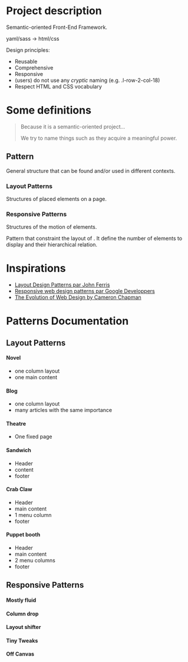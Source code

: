 # Project description

Semantic-oriented Front-End Framework.

yaml/sass -> html/css

Design principles:
  - Reusable
  - Comprehensive
  - Responsive
  - (users) do not use any *cryptic* naming (e.g. .l-row-2-col-18)
  - Respect HTML and CSS vocabulary

# Some definitions

> Because it is a semantic-oriented project...
>
>We try to name things such as they acquire a meaningful power.

## Pattern

General structure that can be found and/or used in different contexts.

### Layout Patterns

Structures of placed elements on a page.



### Responsive Patterns

Structures of the motion of elements.

Pattern that constraint the layout of . It define the number of elements to display and their hierarchical relation.






# Inspirations

  - [Layout Design Patterns par John Ferris](http://pixelwhip.github.io/layout-design-patterns/#/title-slide)
  - [Responsive web design patterns par Google Developpers](https://developers.google.com/web/fundamentals/design-and-ui/responsive/patterns/mostly-fluid?hl=en)
  - [The Evolution of Web Design by Cameron Chapman](http://sixrevisions.com/web_design/the-evolution-of-web-design/)

# Patterns Documentation

## Layout Patterns

#### Novel

  - one column layout
  - one main content

#### Blog

   - one column layout
   - many articles with the same importance

#### Theatre

   - One fixed page

#### Sandwich

  - Header
  - content
  - footer

#### Crab Claw

  - Header
  - main content
  - 1 menu column
  - footer

#### Puppet booth

  - Header
  - main content
  - 2 menu columns
  - footer

## Responsive Patterns

#### Mostly fluid

#### Column drop

#### Layout shifter

#### Tiny Tweaks

#### Off Canvas
